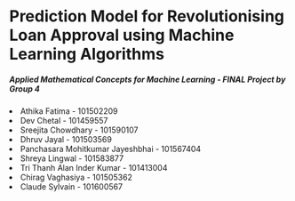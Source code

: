 # Prediction Model for Revolutionising Loan Approval using Machine Learning Algorithms

##### Applied Mathematical Concepts for Machine Learning - FINAL Project by Group 4
<li>Athika Fatima - 101502209</li>
<li>Dev Chetal - 101459557</li>
<li>Sreejita Chowdhary - 101590107</li>
<li>Dhruv Jayal - 101503569</li>
<li>Panchasara Mohitkumar Jayeshbhai - 101567404</li>
<li>Shreya Lingwal - 101583877</li>
<li>Tri Thanh Alan Inder Kumar - 101413004</li>
<li>Chirag Vaghasiya - 101505362</li>
<li>Claude Sylvain - 101600567</li>
